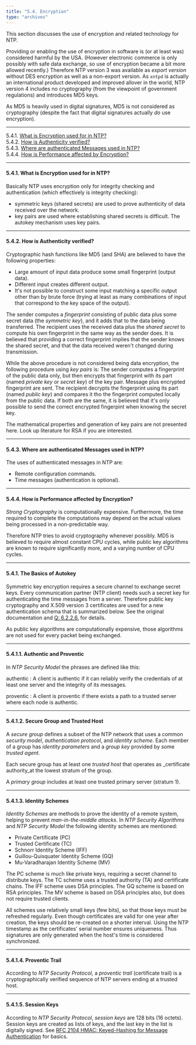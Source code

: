 ```yaml
---
title: "5.4. Encryption"
type: "archives"
---
```


This section discusses the use of encryption and related technology for NTP.

Providing or enabling the use of encryption in software is (or at least was) considered harmful by the USA. (However electronic commerce is only possibly with safe data exchange, so use of encryption became a bit more allowed recently.) Therefore NTP version 3 was available as _export version_ without DES encryption as well as a non-export version. As `xntpd` is actually an international product developed and improved allover in the world, NTP version 4 includes no cryptography (from the viewpoint of government regulations) and introduces MD5 keys.

As MD5 is heavily used in digital signatures, MD5 is not considered as cryptography (despite the fact that digital signatures actually _do_ use encryption).

* * *

5.4.1. [What is Encryption used for in NTP?](#what-is-encryption-used-for-in-ntp)  
5.4.2. [How is Authenticity verified?](#how-is-authenticity-verified)  
5.4.3. [Where are authenticated Messages used in NTP?](#where-are-authenticated-messages-used-in-ntp)  
5.4.4. [How is Performance affected by Encryption?](#how-is-performance-affected-by-encryption)

* * *

#### 5.4.1. What is Encryption used for in NTP?

Basically NTP uses encryption only for integrity checking and authentication (which effectively is integrity checking):

* symmetric keys (shared secrets) are used to prove authenticity of data received over the network.
* key pairs are used where establishing shared secrets is difficult. The autokey mechanism uses key pairs.

* * *

#### 5.4.2. How is Authenticity verified?

Cryptographic hash functions like MD5 (and SHA) are believed to have the following properties:

* Large amount of input data produce some small fingerprint (output data).
* Different input creates different output.
* It's not possible to construct some input matching a specific output other than by brute force (trying at least as many combinations of input that correspond to the key space of the output).

The sender computes a _fingerprint_ consisting of public data plus some secret data (the _symmetric key_), and it adds that to the data being transferred. The recipient uses the received data plus the _shared secret_ to compute his own fingerprint in the same way as the sender does. It is believed that providing a correct fingerprint implies that the sender knows the shared secret, and that the data received weren't changed during transmission.

While the above procedure is not considered being data encryption, the following procedure using _key pairs_ is: The sender computes a fingerprint of the public data only, but then encrypts that fingerprint with its part (named _private key_ or _secret key_) of the key pair. Message plus encrypted fingerprint are sent. The recipient decrypts the fingerprint using its part (named _public key_) and compares it tho the fingerprint computed locally from the public data. If both are the same, it is believed that it's only possible to send the correct encrypted fingerpint when knowing the secret key.

The mathematical properties and generation of key pairs are not presented here. Look up literature for RSA if you are interested.

* * *

#### 5.4.3. Where are authenticated Messages used in NTP?

The uses of authenticated messages in NTP are:

* Remote configuration commands.
* Time messages (authentication is optional).

* * *

#### 5.4.4. How is Performance affected by Encryption?

_Strong Cryptography_ is computationally expensive. Furthermore, the time required to complete the computations may depend on the actual values being processed in a non-predictable way.

Therefore NTP tries to avoid cryptography whenever possibly. MD5 is believed to require almost constant CPU cycles, while public key algorithms are known to require significantly more, and a varying number of CPU cycles.

* * *

#### 5.4.1. The Basics of Autokey

Symmetric key encryption requires a secure channel to exchange secret keys. Every communication partner (NTP client) needs such a secret key for authenticating the time messages from a server. Therefore public key cryptography and X.509 version 3 certificates are used for a new authentication schema that is summarized below. See the original documentation and [Q: 6.2.2.6.](/ntpfaq/ntp-s-config-adv/#6226-how-do-i-use-public-key-authentication-autokey) for details.

As public key algorithms are computationally expensive, those algorithms are not used for every packet being exchanged.

* * *

#### 5.4.1.1. Authentic and Proventic

In _NTP Security Model_ the phrases are defined like this:

authentic
: A client is authentic if it can reliably verify the credentials of at least one server and the integrity of its messages.

proventic
: A client is proventic if there exists a path to a trusted server where each node is authentic.

* * *

#### 5.4.1.2. Secure Group and Trusted Host

A _secure group_ defines a subset of the NTP network that uses a common _security model_, _authentication protocol_, and _identity scheme_. Each member of a group has _identity parameters_ and a _group key_ provided by some _trusted agent_.

Each secure group has at least one _trusted host_ that operates as _certificate authority_at the lowest stratum of the group.

A _primary group_ includes at least one trusted primary server (stratum 1).

* * *

#### 5.4.1.3. Identity Schemes

_Identity Schemes_ are methods to prove the identity of a remote system, helping to prevent _man-in-the-middle attacks_. In _NTP Security Algorithms_ and _NTP Security Model_ the following identity schemes are mentioned:

* Private Certificate (PC)
* Trusted Certificate (TC)
* Schnorr Identity Scheme (IFF)
* Guillou-Quisquater Identity Scheme (GQ)
* Mu-Varadharajan Identity Scheme (MV)

The PC scheme is much like private keys, requiring a secret channel to distribute keys. The TC scheme uses a trusted authority (TA) and certificate chains. The IFF scheme uses DSA principles. The GQ scheme is based on RSA principles. The MV scheme is based on DSA principles also, but does not require trusted clients.

All schemes use relatively small keys (few bits), so that those keys must be refreshed regularly. Even though certificates are valid for one year after creation, the keys should be re-created on a shorter interval. Using the NTP timestamp as the certificates' serial number ensures uniqueness. Thus signatures are only generated when the host's time is considered synchronized.

* * *

#### 5.4.1.4. Proventic Trail

According to _NTP Security Protocol_, a _proventic trail_ (certificate trail) is a cryptographically verified sequence of NTP servers ending at a trusted host.

* * *

#### 5.4.1.5. Session Keys

According to _NTP Security Protocol_, _session keys_ are 128 bits (16 octets). Session keys are created as lists of keys, and the last key in the list is digitally signed. See [RFC 2104 HMAC: Keyed-Hashing for Message Authentication](https://www.rfc-editor.org/rfc/rfc2104) for basics.